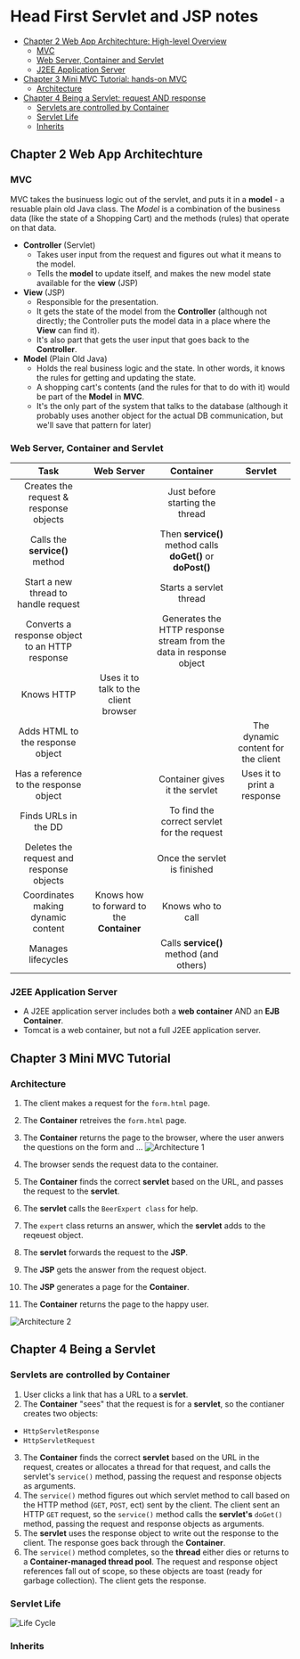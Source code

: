 Head First Servlet and JSP notes
==========================
* [Chapter 2 Web App Architechture: High-level Overview](#chapter-2-web-app-architechture)
  * [MVC](#MVC)
  * [Web Server, Container and Servlet](#web-server-container-and-servlet)
  * [J2EE Application Server](#j2ee-application-server)
* [Chapter 3 Mini MVC Tutorial: hands-on MVC](#chapter-3-mini-mvc-tutorial)
  * [Architecture](#architecture)
* [Chapter 4 Being a Servlet: request AND response](#chapter-4-being-a-servlet)
  * [Servlets are controlled by Container](#servlets-are-controller-by-container)
  * [Servlet Life](#servlet-life)
  * [Inherits](#inherits)

## Chapter 2 Web App Architechture
### MVC
MVC takes the businuess logic out of the servlet, and puts it in a **model** - a resuable plain old Java class. The *Model* is a combination
of the business data (like the state of a Shopping Cart) and the methods (rules) that operate on that data.
- **Controller** (Servlet)
  - Takes user input from the request and figures out what it means to the model.
  - Tells the **model** to update itself, and makes the new model state available for the **view** (JSP)
- **View** (JSP)
  - Responsible for the presentation. 
  - It gets the state of the model from the **Controller** (although not directly; the Controller puts the model data in a place where the
  **View** can find it).
  - It's also part that gets the user input that goes back to the **Controller**.
- **Model** (Plain Old Java)
  - Holds the real business logic and the state. In other words, it knows the rules for getting and updating the state.
  - A shopping cart's contents (and the rules for that to do with it) would be part of the **Model** in **MVC**.
  - It's the only part of the system that talks to the database (although it probably uses another object for the actual DB communication, but we'll save that pattern for later)

### Web Server, Container and Servlet
| Task | Web Server | Container | Servlet 
| :--------: | :-------: | :---------: | :------:
| Creates the request & response objects | | Just before starting the thread | |
| Calls the **service()** method | | Then **service()** method calls **doGet()** or **doPost()** | |
| Start a new thread to handle request | | Starts a servlet thread| |
| Converts a response object to an HTTP response | | Generates the HTTP response stream from the data in response object | 
| Knows HTTP | Uses it to talk to the client browser | | |
| Adds HTML to the response object | | | The dynamic content for the client |
| Has a reference to the response object | | Container gives it the servlet | Uses it to print a response |
| Finds URLs in the DD | | To find the correct servlet for the request | |
|Deletes the request and response objects | | Once the servlet is finished | 
| Coordinates making dynamic content | Knows how to forward to the **Container** | Knows who to call |
| Manages lifecycles | | Calls **service()** method (and others) | |

### J2EE Application Server
- A J2EE application server includes both a **web container** AND an **EJB Container**.
- Tomcat is a web container, but not a full J2EE application server.

## Chapter 3 Mini MVC Tutorial
### Architecture
1. The client makes a request for the `form.html` page.
2. The **Container** retreives the `form.html` page.
3. The **Container** returns the page to the browser, where the user anwers the questions on the form and ...
![Architecture 1](https://github.com/weltond/DataStructure/blob/master/Head%20First%20Servlet%20and%20JSP/Chapter3/architecture_1.PNG)

4. The browser sends the request data to the container.
5. The **Container** finds the correct **servlet** based on the URL, and passes the request to the **servlet**.
6. The **servlet** calls the `BeerExpert class` for help.
7. The `expert` class returns an answer, which the **servlet** adds to the reqeuest object.
8. The **servlet** forwards the request to the **JSP**.
9. The **JSP** gets the answer from the request object.
10. The **JSP** generates a page for the **Container**.
11. The **Container** returns the page to the happy user.

![Architecture 2](https://github.com/weltond/DataStructure/blob/master/Head%20First%20Servlet%20and%20JSP/Chapter3/architecture_2.PNG)

## Chapter 4 Being a Servlet
### Servlets are controlled by **Container**
1. User clicks a link that has a URL to a **servlet**.
2. The **Container** "sees" that the request is for a **servlet**, so the contianer creates two objects:
  - `HttpServletResponse`
  - `HttpServletRequest`
3. The **Container** finds the correct **servlet** based on the URL in the request, creates or allocates a thread for that request, 
and calls the servlet's `service()` method, passing the request and response objects as arguments.
4. The `service()` method figures out which servlet method to call based on the HTTP method (`GET`, `POST`, ect) sent by the client.
The client sent an HTTP `GET` request, so the `service()` method calls the **servlet's** `doGet()` method, passing the request and response objects as arguments.
5. The **servlet** uses the response object to write out the response to the client. The response goes back through the **Container**.
6. The `service()` method completes, so the **thread** either dies or returns to a **Container-managed thread pool**. The request and response object references fall out of scope, so these objects are toast (ready for garbage collection).
The client gets the response.
### Servlet Life
![Life Cycle](https://github.com/weltond/DataStructure/blob/master/Head%20First%20Servlet%20and%20JSP/Chapter%204/lifecycle.PNG)
### Inherits
